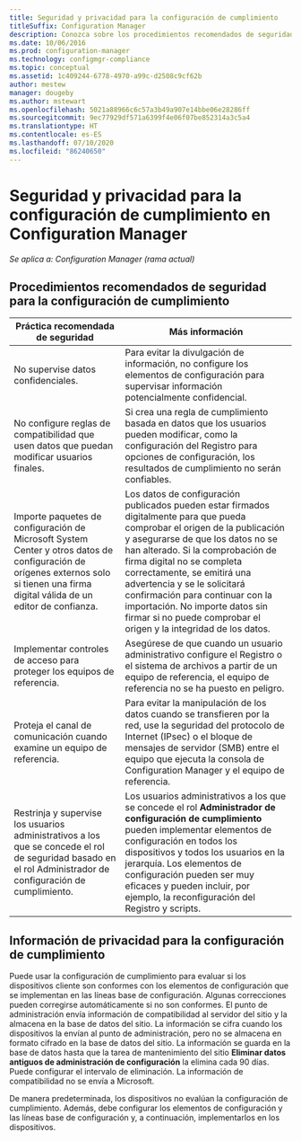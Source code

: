 ```yaml
---
title: Seguridad y privacidad para la configuración de cumplimiento
titleSuffix: Configuration Manager
description: Conozca sobre los procedimientos recomendados de seguridad para la configuración de cumplimiento en Configuration Manager.
ms.date: 10/06/2016
ms.prod: configuration-manager
ms.technology: configmgr-compliance
ms.topic: conceptual
ms.assetid: 1c409244-6778-4970-a99c-d2508c9cf62b
author: mestew
manager: dougeby
ms.author: mstewart
ms.openlocfilehash: 5021a88966c6c57a3b49a907e14bbe06e28286ff
ms.sourcegitcommit: 9ec77929df571a6399f4e06f07be852314a3c5a4
ms.translationtype: HT
ms.contentlocale: es-ES
ms.lasthandoff: 07/10/2020
ms.locfileid: "86240650"
---
```

# <a name="security-and-privacy-for-compliance-settings-in-configuration-manager"></a>Seguridad y privacidad para la configuración de cumplimiento en Configuration Manager

*Se aplica a: Configuration Manager (rama actual)*


## <a name="security-best-practices-for-compliance-settings"></a>Procedimientos recomendados de seguridad para la configuración de cumplimiento  

|Práctica recomendada de seguridad|Más información|  
|----------------------------|----------------------|  
|No supervise datos confidenciales.|Para evitar la divulgación de información, no configure los elementos de configuración para supervisar información potencialmente confidencial.|  
|No configure reglas de compatibilidad que usen datos que puedan modificar usuarios finales.|Si crea una regla de cumplimiento basada en datos que los usuarios pueden modificar, como la configuración del Registro para opciones de configuración, los resultados de cumplimiento no serán confiables.|  
|Importe paquetes de configuración de Microsoft System Center y otros datos de configuración de orígenes externos solo si tienen una firma digital válida de un editor de confianza.|Los datos de configuración publicados pueden estar firmados digitalmente para que pueda comprobar el origen de la publicación y asegurarse de que los datos no se han alterado. Si la comprobación de firma digital no se completa correctamente, se emitirá una advertencia y se le solicitará confirmación para continuar con la importación. No importe datos sin firmar si no puede comprobar el origen y la integridad de los datos.|  
|Implementar controles de acceso para proteger los equipos de referencia.|Asegúrese de que cuando un usuario administrativo configure el Registro o el sistema de archivos a partir de un equipo de referencia, el equipo de referencia no se ha puesto en peligro.|  
|Proteja el canal de comunicación cuando examine un equipo de referencia.|Para evitar la manipulación de los datos cuando se transfieren por la red, use la seguridad del protocolo de Internet (IPsec) o el bloque de mensajes de servidor (SMB) entre el equipo que ejecuta la consola de Configuration Manager y el equipo de referencia.|  
|Restrinja y supervise los usuarios administrativos a los que se concede el rol de seguridad basado en el rol Administrador de configuración de cumplimiento.|Los usuarios administrativos a los que se concede el rol **Administrador de configuración de cumplimiento** pueden implementar elementos de configuración en todos los dispositivos y todos los usuarios en la jerarquía. Los elementos de configuración pueden ser muy eficaces y pueden incluir, por ejemplo, la reconfiguración del Registro y scripts.|  

## <a name="privacy-information-for-compliance-settings"></a>Información de privacidad para la configuración de cumplimiento  
 Puede usar la configuración de cumplimiento para evaluar si los dispositivos cliente son conformes con los elementos de configuración que se implementan en las líneas base de configuración. Algunas correcciones pueden corregirse automáticamente si no son conformes. El punto de administración envía información de compatibilidad al servidor del sitio y la almacena en la base de datos del sitio. La información se cifra cuando los dispositivos la envían al punto de administración, pero no se almacena en formato cifrado en la base de datos del sitio. La información se guarda en la base de datos hasta que la tarea de mantenimiento del sitio **Eliminar datos antiguos de administración de configuración** la elimina cada 90 días. Puede configurar el intervalo de eliminación. La información de compatibilidad no se envía a Microsoft.  

 De manera predeterminada, los dispositivos no evalúan la configuración de cumplimiento. Además, debe configurar los elementos de configuración y las líneas base de configuración y, a continuación, implementarlos en los dispositivos.  
